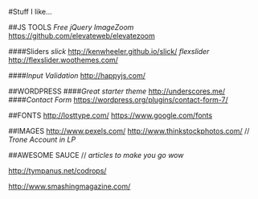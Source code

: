 #Stuff I like…

##JS TOOLS
*Free jQuery ImageZoom*
https://github.com/elevateweb/elevatezoom

####Sliders
*slick*
http://kenwheeler.github.io/slick/
*flexslider*
http://flexslider.woothemes.com/

####*Input Validation*
http://happyjs.com/



##WORDPRESS
####*Great starter theme*
http://underscores.me/
####*Contact Form*
https://wordpress.org/plugins/contact-form-7/



##FONTS
http://losttype.com/
https://www.google.com/fonts



##IMAGES
http://www.pexels.com/
http://www.thinkstockphotos.com/  // *Trone Account in LP*



##AWESOME SAUCE
// *articles to make you go wow*

http://tympanus.net/codrops/

http://www.smashingmagazine.com/
